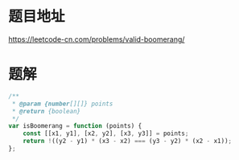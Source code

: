 # 题目地址
https://leetcode-cn.com/problems/valid-boomerang/

# 题解
```js
/**
 * @param {number[][]} points
 * @return {boolean}
 */
var isBoomerang = function (points) {
    const [[x1, y1], [x2, y2], [x3, y3]] = points;
    return !((y2 - y1) * (x3 - x2) === (y3 - y2) * (x2 - x1));
};
```